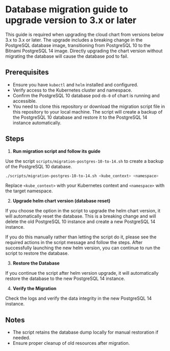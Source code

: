 # Database migration guide to upgrade version to 3.x or later

This guide is required when upgrading the cloud chart from versions below 3.x to 3.x or later. The upgrade includes a breaking change in the PostgreSQL database image, transitioning from PostgreSQL 10 to the Bitnami PostgreSQL 14 image. Directly upgrading the chart version without migrating the database will cause the database pod to fail.

## Prerequisites

- Ensure you have `kubectl` and `helm` installed and configured.
- Verify access to the Kubernetes cluster and namespace.
- Confirm the PostgreSQL 10 database pod `db-0` of chart is running and accessible.
- You need to clone this repository or download the migration script file in this repository to your local machine. The script will create a backup of the PostgreSQL 10 database and restore it to the PostgreSQL 14 instance automatically.

## Steps

1. **Run migration script and follow its guide**

Use the script `scripts/migration-postgres-10-to-14.sh` to create a backup of the PostgreSQL 10 database.

```bash
./scripts/migration-postgres-10-to-14.sh <kube_context> <namespace>
```

Replace `<kube_context>` with your Kubernetes context and `<namespace>` with the target namespace.

2. **Upgrade helm chart version (database reset)**

If you choose the option in the script to upgrade the helm chart version, it will automatically reset the database. This is a breaking change and will delete the old PostgreSQL 10 instance and create a new PostgreSQL 14 instance.

If you do this manually rather than letting the script do it, please see the required actions in the script message and follow the steps. After successfully launching the new helm version, you can continue to run the script to restore the database.

3. **Restore the Database**

If you continue the script after helm version upgrade, it will automatically restore the database to the new PostgreSQL 14 instance.

4. **Verify the Migration**

Check the logs and verify the data integrity in the new PostgreSQL 14 instance.

## Notes

- The script retains the database dump locally for manual restoration if needed.
- Ensure proper cleanup of old resources after migration.
